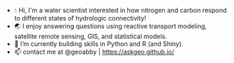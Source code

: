 - :droplet: Hi, I'm a water scientist interested in how nitrogen and carbon respond to different states of hydrologic connectivity!
- :earth_asia: I enjoy answering questions using reactive transport modeling, satellite remote sensing, GIS, and statistical models.
- 🌱 I’m currently building skills in Python and R (and Shiny).
- 📫 contact me at @geoabby | https://askgeo.github.io/

<!---
askgeo/askgeo is a ✨ special ✨ repository because its `README.md` (this file) appears on your GitHub profile.
You can click the Preview link to take a look at your changes.
--->
